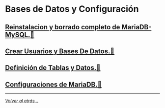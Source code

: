 # Bases de Datos y Configuración

## [Reinstalacion y borrado completo de MariaDB-MySQL.📖](./DesisntalarYBorradoMariaDB-MySQL.md)
## [Crear Usuarios y Bases De Datos.📖](./CrearUsuarioBaseDeDatos.md)
## [Definición de Tablas y Datos.📖](./CrearBaseDatosYTablas.md)
## [Configuraciones de MariaDB.📖](./ConfiguracionesMariaDB.md)

________________________________________
*[Volver al atrás...](./README.md)*